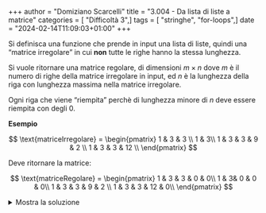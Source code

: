 +++
author = "Domiziano Scarcelli"
title = "3.004 - Da lista di liste a matrice"
categories = [ "Difficoltà 3",]
tags = [ "stringhe", "for-loops",]
date = "2024-02-14T11:09:03+01:00"
+++

Si definisca una funzione che prende in input una lista di liste, quindi una “matrice irregolare” in cui **non** tutte le righe hanno la stessa lunghezza.

Si vuole ritornare una matrice regolare, di dimensioni $m \times n$ dove $m$ è il numero di righe della matrice irregolare in input, ed $n$ è la lunghezza della riga con lunghezza massima nella matrice irregolare.

Ogni riga che viene “riempita” perchè di lunghezza minore di $n$ deve essere riempita con degli $0$.

**Esempio**

$$
\text{matriceIrregolare} = 
\begin{pmatrix}
1 & 3 & 3 \\
1 & 3\\
1 & 3 & 3 & 9 & 2 \\
1 & 3 & 3 & 12 \\
\end{pmatrix}
$$

Deve ritornare la matrice:

$$
\text{matriceRegolare} = 
\begin{pmatrix}
1 & 3 & 3 & 0 & 0\\
1 & 3& 0 & 0 & 0\\
1 & 3 & 3 & 9 & 2 \\
1 & 3 & 3 & 12 & 0\\
\end{pmatrix}
$$

<details>
<summary>Mostra la soluzione</summary>

```python
#Soluzione: Alessio Lucciola
def regolarize_matrix(matrix):
    longest_row = max(map(len, matrix))
    for index, row in enumerate(matrix):
        digits_to_add = longest_row - len(row)
        matrix[index].extend([0] * digits_to_add)
    return matrix
```
</details>
